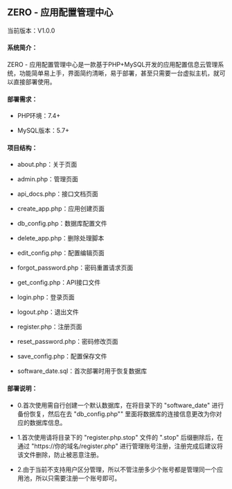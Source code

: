 ## ZERO - 应用配置管理中心

当前版本：V1.0.0

#### 系统简介：

ZERO - 应用配置管理中心是一款基于PHP+MySQL开发的应用配置信息云管理系统，功能简单易上手，界面简约清晰，易于部署，甚至只需要一台虚拟主机，就可以直接部署使用。

#### 部署需求：

- PHP环境：7.4+

- MySQL版本：5.7+

#### 项目结构：

- about.php：关于页面

- admin.php：管理页面

- api_docs.php：接口文档页面

- create_app.php：应用创建页面

- db_config.php：数据库配置文件

- delete_app.php：删除处理脚本

- edit_config.php：配置编辑页面

- forgot_password.php：密码重置请求页面

- get_config.php：API接口文件

- login.php：登录页面

- logout.php：退出文件

- register.php：注册页面

- reset_password.php：密码修改页面

- save_config.php：配置保存文件

- software_date.sql：首次部署时用于恢复数据库

#### 部署说明：

- 0.首次使用需自行创建一个默认数据库，在将目录下的 "software_date" 进行备份恢复，然后在去 "db_config.php"" 里面将数据库的连接信息更改为你对应的数据库信息。

- 1.首次使用请将目录下的 "register.php.stop" 文件的 ".stop" 后缀删除后，在通过 "https://你的域名/register.php" 进行管理账号注册，注册完成后建议将该文件删除，防止被恶意注册。

- 2.由于当前不支持用户区分管理，所以不管注册多少个账号都是管理同一个应用池，所以只需要注册一个账号即可。
